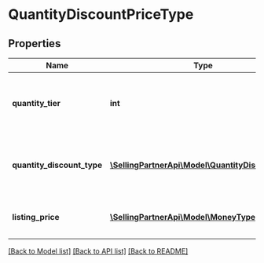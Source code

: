 # QuantityDiscountPriceType

## Properties
Name | Type | Description | Notes
------------ | ------------- | ------------- | -------------
**quantity_tier** | **int** | Indicates at what quantity this price becomes active. | 
**quantity_discount_type** | [**\SellingPartnerApi\Model\QuantityDiscountType**](QuantityDiscountType.md) | Indicates the type of quantity discount this price applies to. | 
**listing_price** | [**\SellingPartnerApi\Model\MoneyType**](MoneyType.md) | The price at this quantity tier. | 

[[Back to Model list]](../README.md#documentation-for-models) [[Back to API list]](../README.md#documentation-for-api-endpoints) [[Back to README]](../README.md)



